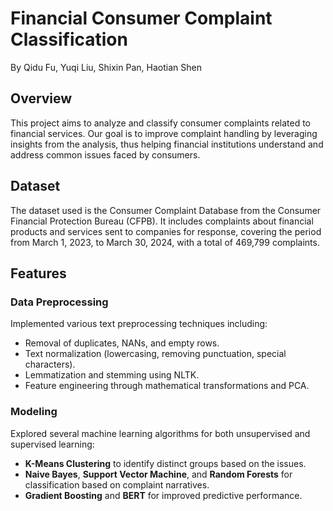 # Financial Consumer Complaint Classification

By Qidu Fu, Yuqi Liu, Shixin Pan, Haotian Shen

## Overview
This project aims to analyze and classify consumer complaints related to financial services. Our goal is to improve complaint handling by leveraging insights from the analysis, thus helping financial institutions understand and address common issues faced by consumers.

## Dataset
The dataset used is the Consumer Complaint Database from the Consumer Financial Protection Bureau (CFPB). It includes complaints about financial products and services sent to companies for response, covering the period from March 1, 2023, to March 30, 2024, with a total of 469,799 complaints.

## Features
### Data Preprocessing
Implemented various text preprocessing techniques including:
- Removal of duplicates, NANs, and empty rows.
- Text normalization (lowercasing, removing punctuation, special characters).
- Lemmatization and stemming using NLTK.
- Feature engineering through mathematical transformations and PCA.

### Modeling
Explored several machine learning algorithms for both unsupervised and supervised learning:
- **K-Means Clustering** to identify distinct groups based on the issues.
- **Naive Bayes**, **Support Vector Machine**, and **Random Forests** for classification based on complaint narratives.
- **Gradient Boosting** and **BERT** for improved predictive performance.



